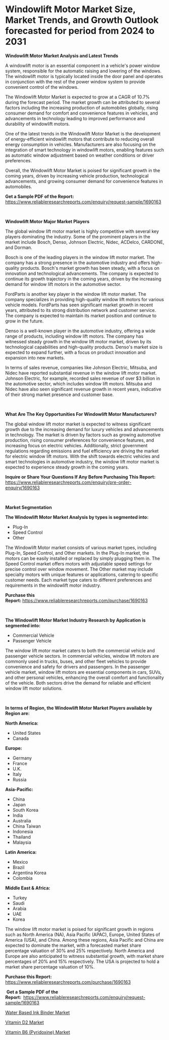 <p><h1>Windowlift Motor Market Size, Market Trends, and Growth Outlook forecasted for period from 2024 to 2031</h1></p><p><strong>Windowlift Motor Market Analysis and Latest Trends</strong></p>
<p><p>A windowlift motor is an essential component in a vehicle's power window system, responsible for the automatic raising and lowering of the windows. The windowlift motor is typically located inside the door panel and operates in conjunction with the rest of the power window system to provide convenient control of the windows.</p><p>The Windowlift Motor Market is expected to grow at a CAGR of 10.7% during the forecast period. The market growth can be attributed to several factors including the increasing production of automobiles globally, rising consumer demand for comfort and convenience features in vehicles, and advancements in technology leading to improved performance and durability of windowlift motors.</p><p>One of the latest trends in the Windowlift Motor Market is the development of energy-efficient windowlift motors that contribute to reducing overall energy consumption in vehicles. Manufacturers are also focusing on the integration of smart technology in windowlift motors, enabling features such as automatic window adjustment based on weather conditions or driver preferences.</p><p>Overall, the Windowlift Motor Market is poised for significant growth in the coming years, driven by increasing vehicle production, technological advancements, and growing consumer demand for convenience features in automobiles.</p></p>
<p><strong>Get a Sample PDF of the Report:&nbsp;</strong> <a href="https://www.reliableresearchreports.com/enquiry/request-sample/1690163">https://www.reliableresearchreports.com/enquiry/request-sample/1690163</a></p>
<p>&nbsp;</p>
<p><strong>Windowlift Motor Major Market Players</strong></p>
<p><p>The global window lift motor market is highly competitive with several key players dominating the industry. Some of the prominent players in the market include Bosch, Denso, Johnson Electric, Nidec, ACDelco, CARDONE, and Dorman.</p><p>Bosch is one of the leading players in the window lift motor market. The company has a strong presence in the automotive industry and offers high-quality products. Bosch's market growth has been steady, with a focus on innovation and technological advancements. The company is expected to continue its growth trajectory in the coming years, driven by the increasing demand for window lift motors in the automotive sector.</p><p>FordParts is another key player in the window lift motor market. The company specializes in providing high-quality window lift motors for various vehicle models. FordParts has seen significant market growth in recent years, attributed to its strong distribution network and customer service. The company is expected to maintain its market position and continue to grow in the future.</p><p>Denso is a well-known player in the automotive industry, offering a wide range of products, including window lift motors. The company has witnessed steady growth in the window lift motor market, driven by its technological capabilities and high-quality products. Denso's market size is expected to expand further, with a focus on product innovation and expansion into new markets.</p><p>In terms of sales revenue, companies like Johnson Electric, Mitsuba, and Nidec have reported substantial revenue in the window lift motor market. Johnson Electric, for example, recorded sales revenue of over $3 billion in the automotive sector, which includes window lift motors. Mitsuba and Nidec have also seen significant revenue growth in recent years, indicative of their strong market presence and customer base.</p></p>
<p>&nbsp;</p>
<p><strong>What Are The Key Opportunities For Windowlift Motor Manufacturers?</strong></p>
<p><p>The global window lift motor market is expected to witness significant growth due to the increasing demand for luxury vehicles and advancements in technology. The market is driven by factors such as growing automotive production, rising consumer preferences for convenience features, and increasing focus on electric vehicles. Additionally, strict government regulations regarding emissions and fuel efficiency are driving the market for electric window lift motors. With the shift towards electric vehicles and smart technologies in automotive industry, the window lift motor market is expected to experience steady growth in the coming years.</p></p>
<p><strong>Inquire or Share Your Questions If Any Before Purchasing This Report:</strong> <a href="https://www.reliableresearchreports.com/enquiry/pre-order-enquiry/1690163">https://www.reliableresearchreports.com/enquiry/pre-order-enquiry/1690163</a></p>
<p>&nbsp;</p>
<p><strong>Market Segmentation</strong></p>
<p><strong>The Windowlift Motor Market Analysis by types is segmented into:</strong></p>
<p><ul><li>Plug-In</li><li>Speed Control</li><li>Other</li></ul></p>
<p><p>The Windowlift Motor market consists of various market types, including Plug-In, Speed Control, and Other markets. In the Plug-In market, the motors can be easily installed or replaced by simply plugging them in. The Speed Control market offers motors with adjustable speed settings for precise control over window movement. The Other market may include specialty motors with unique features or applications, catering to specific customer needs. Each market type caters to different preferences and requirements in the windowlift motor industry.</p></p>
<p><strong>Purchase this Report:&nbsp;</strong><a href="https://www.reliableresearchreports.com/purchase/1690163">https://www.reliableresearchreports.com/purchase/1690163</a></p>
<p>&nbsp;</p>
<p><strong>The Windowlift Motor Market Industry Research by Application is segmented into:</strong></p>
<p><ul><li>Commercial Vehicle</li><li>Passenger Vehicle</li></ul></p>
<p><p>The window lift motor market caters to both the commercial vehicle and passenger vehicle sectors. In commercial vehicles, window lift motors are commonly used in trucks, buses, and other fleet vehicles to provide convenience and safety for drivers and passengers. In the passenger vehicle market, window lift motors are essential components in cars, SUVs, and other personal vehicles, enhancing the overall comfort and functionality of the vehicle. Both sectors drive the demand for reliable and efficient window lift motor solutions.</p></p>
<p>&nbsp;</p>
<p><strong>In terms of Region, the Windowlift Motor Market Players available by Region are:</strong></p>
<p>
    <p> <strong> North America: </strong>
        <ul>
            <li>United States</li>
            <li>Canada</li>
        </ul>
        </p> 
    <p> <strong> Europe: </strong>
        <ul>
            <li>Germany</li>
            <li>France</li>
            <li>U.K.</li>
            <li>Italy</li>
            <li>Russia</li>
        </ul>
        </p> 
    <p> <strong> Asia-Pacific: </strong>
        <ul>
            <li>China</li>
            <li>Japan</li>
            <li>South Korea</li>
            <li>India</li>
            <li>Australia</li>
            <li>China Taiwan</li>
            <li>Indonesia</li>
            <li>Thailand</li>
            <li>Malaysia</li>
        </ul>
        </p> 
    <p> <strong> Latin America: </strong>
        <ul>
            <li>Mexico</li>
            <li>Brazil</li>
            <li>Argentina Korea</li>
            <li>Colombia</li>
        </ul>
        </p> 
    <p> <strong> Middle East & Africa: </strong>
        <ul>
            <li>Turkey</li>
            <li>Saudi</li>
            <li>Arabia</li>
            <li>UAE</li>
            <li>Korea</li>
        </ul>
    </p>
    </p>
<p><p>The window lift motor market is poised for significant growth in regions such as North America (NA), Asia Pacific (APAC), Europe, United States of America (USA), and China. Among these regions, Asia Pacific and China are expected to dominate the market, with a forecasted market share percentage valuation of 30% and 25% respectively. North America and Europe are also anticipated to witness substantial growth, with market share percentages of 20% and 15% respectively. The USA is projected to hold a market share percentage valuation of 10%.</p></p>
<p><strong>Purchase this Report: </strong><a href="https://www.reliableresearchreports.com/purchase/1690163">https://www.reliableresearchreports.com/purchase/1690163</a></p>
<p>&nbsp;<strong>Get a Sample PDF of the Report:&nbsp;&nbsp;</strong><a href="https://www.reliableresearchreports.com/enquiry/request-sample/1690163">https://www.reliableresearchreports.com/enquiry/request-sample/1690163</a></p>
<p><strong></strong></p>
<p><p><a href="https://github.com/RickHolmes3/Market-Research-Report-List-3/blob/main/water-based-ink-binder-market.md">Water Based Ink Binder Market</a></p><p><a href="https://github.com/bmorecock/Market-Research-Report-List-2/blob/main/vitamin-d2-market.md">Vitamin D2 Market</a></p><p><a href="https://github.com/Krish2023na/Market-Research-Report-List-3/blob/main/vitamin-b6-pyridoxine-market.md">Vitamin B6 (Pyridoxine) Market</a></p></p>